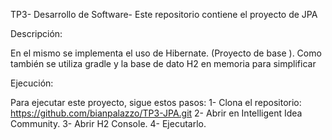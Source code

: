 TP3- Desarrollo de Software- Este repositorio contiene el proyecto de JPA

Descripción:

En el mismo se implementa el uso de Hibernate. (Proyecto de base ). Como también se utiliza gradle y la base de dato H2 en memoria para simplificar

Ejecución:

Para ejecutar este proyecto, sigue estos pasos: 
1- Clona el repositorio: https://github.com/bianpalazzo/TP3-JPA.git 
2- Abrir en Intelligent Idea Community.
3- Abrir H2 Console.
4- Ejecutarlo.
